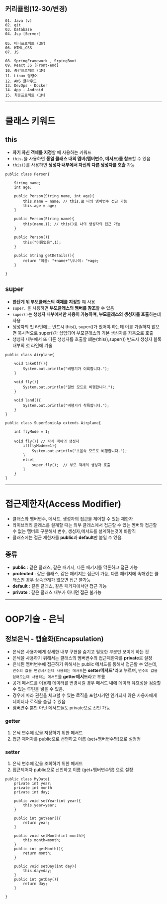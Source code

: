 ## 커리큘럼(12-30/변경)
```
01. Java (v)
02. git 
03. Database
04. Jsp [Server]

05. 미니프로젝트 (3W)
06. HTML,CSS  
07. JS

08. SpringFramework , SrpingBoot
09. React JS [Front-end]
10. 중간프로젝트 (1M)
11. Linux 명령어
12. AWS 클라우드
13. DevOps - Docker
14. App - Android
15. 최종프로젝트 (1M)
```
---
# 클래스 키워드
## this
- **자기 자신 객체를 지정**할 때 사용하는 키워드
- `this.`을 사용하면 **동일 클래스 내의 멤버(멤버변수, 메서드)를 참조**할 수 있음
- `this()`를 사용하면 **생성자 내부에서 자신의 다른 생성자를 호출** 가능
```
public class Person{

	String name; 
	int age; 

	public Person(String name, int age){
		this.name = name; // this.로 나의 멤버변수 접근 가능
		this.age = age;
	}
	
	public Person(String name){
		this(name,1); // this()로 나의 생성자의 접근 가능
	}

	public Person(){
		this("이름없음",1);
	}

	public String getDetails(){
		return "이름: "+name+"\t나이: "+age;
	}

}
```

## super
- **한단계 위 부모클래스의 객체를 지정**할 떄 사용
- `super.` 을 사용하면 **부모클래스의 멤버를 참조**할 수 있음
- `super()`는 **생성자 내부에서만 사용이 가능하며, 부모클래스의 생성자를 호출**하는데 사용
- 생성자의 첫 라인에는 반드시 this(), super()가 있어야 하는데 이를 기술하지 않으면 묵시적으로 super()가 삽입되어 부모클래스의 기본 생성자를 자동으로 호출
- 생성자 내부에서 또 다른 생성자를 호출할 떄는(this(),super()) 반드시 생성자 블록 내부의 첫 라인에 기술
```
public class Airplane{

	void takeOff(){
		System.out.println("비행기가 이륙합니다.");
	}

	void fly(){
		System.out.println("일반 모드로 비행합니다.");
	}

	void land(){
		System.out.println("비행기가 착륙합니다.");
	}
}

public class SuperSonicAp extends Airplane{

	int flyMode = 1;

	void fly(){ // 자식 객체의 생성자
		if(flyMode==1){
			System.out.println("초음속 모드로 비행합니다.");
		}
		else[
			super.fly();  // 부모 객체의 생성자 호출
		]
	}
}
```
---
# 접근제한자(Access Modifier)
+ 클래스와 멤버변수, 메서드, 생성자의 접근을 제어할 수 있는 제한자
+ 라이브러리 클래스를 설계할 때는 외부 클래스에서 접근할 수 있는 멤버와 접근할 수 없는 멤버로 구분해서 변수, 생성자,메서드를 설계하는것이 바람직
+ 클래스에는 접근 제한자를 **public**과 **default**만 붙일 수 있음.

## 종류
+ **public** : 같은 클래스, 같은 패키지, 다른 패키지를 막론하고 접근 가능
+ **protected** : 같은 클래스, 같은 패키지는 접근이 가능, 다른 패키지에 속해있는 클래스인 경우 상속관계가 없으면 접근 불가능
+ **default** : 같은 클래스, 같은 패키지에서만 접근 가능
+ **private** : 같은 클래스 내부가 아니면 접근 불가능

---
# OOP기술 - 은닉
## 정보은닉 - 캡슐화(Encapsulation)
+ 은닉은 사용자에게 상세한 내부 구현을 숨기고 필요한 부분만 보이게 하는 것
+ 은닉을 사용하기 위해서는 클래스의 멤버변수의 접근제한자를 **private**로 설정
+ 은닉된 멤버변수에 접근하기 위해서는 public 메서드를 통해서 접근할 수 있는데, `변수의 값을 변경시키는데 사용되는 메서드`는 **setter메서드***라고 부르며, `변수의 값을 얻어오는데 사용하는 메서드`를 **getter메서드**라고 부름
+ 공개 메서드를 이용해 데이터를 변경시킬 경우 메서드 내에 데이터 유효성을 검증할 수 있는 루틴을 넣을 수 있음.
+ 경우에 따라 권한을 체크할 수 있는 로직을 포함시키면 인가되지 않은 사용자에게 데이터나 로직을 숨길 수 있음
+ 멤버변수 뿐만 아닌 메서드들도 private으로 선언 가능

### getter
1. 은닉 변수에 값을 저장하기 위한 메서드
2. 접근 제어자를 public으로 선언하고 이름 (set+멤버변수명)으로 설정정

### setter
1. 은닉 변수에 값을 조회하기 위한 메서드
2. 접근제어자 public으로 선언하고 이름 (get+멤버변수명) 으로 설정
```
public class MyDate{
	private int year;
	private int month
	private int day;

	public void setYear(int year){
		this.year=year;
	}

	public int getYear(){
		return year;
	}

	public void setMonth(int month){
		this.month=month;
	}
	public int getMonth(){
		return month;
	}

	public void setDay(int day){
		this.day=day;
	}
	public int getDay(){
		return day;
	}

}
```